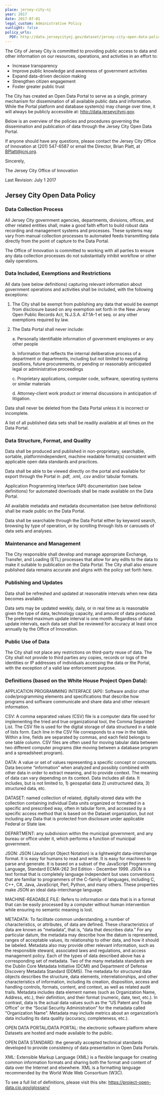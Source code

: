 ```yaml
---
place: jersey-city-nj
year: 2017
date: 2017-07-01
legal_custom: Administrative Policy
sunlight: false
policy_urls:
  PDF: http://data.jerseycitynj.gov/dataset/jersey-city-open-data-policy/resource/6510ee7c-d667-4fb8-8c46-ee2ee0dc76ea
---
```


The City of Jersey City is committed to providing public access to data and other information on our resources, operations, and activities in an effort to:

- Increase transparency
- Improve public knowledge and awareness of government activities
- Expand data-driven decision making
- Strengthen citizen engagement
- Foster greater public trust

The City has created an Open Data Portal to serve as a single, primary mechanism for dissemination of all available public data and information. While the Portal platform and database system(s) may change over time, it will always be publicly accessible at: http://data.jerseycitynj.gov.

Below is an overview of the policies and procedures governing the dissemination and publication of data through the Jersey City Open Data Portal.

If anyone should have any questions, please contact the Jersey City Office of Innovation at (201) 547-6587 or email the Director, Brian Platt, at BPlatt@jcnj.org.

Sincerely,

The Jersey City Office of Innovation

Last Revision: July 1 2017

## Jersey City Open Data Policy

### Data Collection Process

All Jersey City government agencies, departments, divisions, offices, and other related entities shall, make a good faith effort to build robust data recording and management systems and processes. These systems may vary from manual collection processes to automated feeds transmitting data directly from the point of capture to the Data Portal.

The Office of Innovation is committed to working with all parties to ensure any data collection processes do not substantially inhibit workflow or other daily operations.

### Data Included, Exemptions and Restrictions

All data (see below definitions) capturing relevant information about government operations and activities shall be included, with the following exceptions:

1. The City shall be exempt from publishing any data that would be exempt from disclosure based on any exemption set forth in the New Jersey Open Public Records Act, N.J.S.A. 47:1A-1 et seq. or any other exemptions required by law.

2. The Data Portal shall never include:

    a. Personally identifiable information of government employees or any other people

    b. Information that reflects the internal deliberative process of a department or departments, including but not limited to negotiating positions, future procurements, or pending or reasonably anticipated legal or administrative proceedings

    c. Proprietary applications, computer code, software, operating systems or similar materials

    d. Attorney-client work product or internal discussions in anticipation of litigation.

Data shall never be deleted from the Data Portal unless it is incorrect or incomplete.

A list of all published data sets shall be readily available at all times on the Data Portal.

### Data Structure, Format, and Quality

Data shall be produced and published in non-proprietary, searchable, sortable, platformindependent, machine readable format(s) consistent with applicable open data standards and practices.

Data shall be able to be viewed directly on the portal and available for export through the Portal in .pdf, .xml, .csv and/or tabular formats.

Application Programming Interface (API) documentation (see below definitions) for automated downloads shall be made available on the Data Portal.

All available metadata and metadata documentation (see below definitions) shall be made public on the Data Portal.

Data shall be searchable through the Data Portal either by keyword search, browsing by type of operation, or by scrolling through lists or carousels of data sets and analyses.

### Maintenance and Management

The City responsible shall develop and manage appropriate Exchange, Transfer, and Loading (ETL) processes that allow for any edits to the data to make it suitable to publication on the Data Portal. The City shall also ensure published data remains accurate and aligns with the policy set forth here.

### Publishing and Updates

Data shall be refreshed and updated at reasonable intervals when new data becomes available.

Data sets may be updated weekly, daily, or in real time as is reasonable given the type of data, technology capacity, and amount of data produced. The preferred maximum update interval is one month. Regardless of data update intervals, each data set shall be reviewed for accuracy at least once annually by the Office of Innovation.

### Public Use of Data

The City shall not place any restrictions on third-party reuse of data. The City shall not provide to third parties any copies, records or logs of the identities or IP addresses of individuals accessing the data or the Portal, with the exception of a valid law enforcement purpose.

### Definitions (based on the White House Project Open Data):

APPLICATION PROGRAMMING INTERFACE (API): Software and/or other code/programming elements and specifications that describe how programs and software communicate and share data and other relevant information.

CSV: A comma separated values (CSV) file is a computer data file used for implementing the tried and true organizational tool, the Comma Separated List. The CSV file is used for the digital storage of data structured in a table of lists form. Each line in the CSV file corresponds to a row in the table. Within a line, fields are separated by commas, and each field belongs to one table column. CSV files are often used for moving tabular data between two different computer programs (like moving between a database program and a spreadsheet program).

DATA: A value or set of values representing a specific concept or concepts. Data become “information” when analyzed and possibly combined with other data in order to extract meaning, and to provide context. The meaning of data can vary depending on its context. Data includes all data. It includes, but is not limited to, 1) geospatial data 2) unstructured data, 3) structured data, etc.

DATASET: named collection of related, digitally-stored data with the collection containing individual Data units organized or formatted in a specific and prescribed way, often in tabular form, and accessed by a specific access method that is based on the Dataset organization, but not including any Data that is protected from disclosure under applicable Federal or State law.

DEPARTMENT: any subdivision within the municipal government, and any bureau or office under it, which performs a function of municipal government.

JSON: JSON (JavaScript Object Notation) is a lightweight data-interchange format. It is easy for humans to read and write. It is easy for machines to parse and generate. It is based on a subset of the JavaScript Programming Language, Standard ECMA-262 3rd Edition - December 1999. JSON is a text format that is completely language independent but uses conventions that are familiar to programmers of the C-family of languages, including C, C++, C#, Java, JavaScript, Perl, Python, and many others. These properties make JSON an ideal data-interchange language.

MACHINE-READABLE FILE: Refers to information or data that is in a format that can be easily processed by a computer without human intervention while ensuring no semantic meaning is lost.

METADATA: To facilitate common understanding, a number of characteristics, or attributes, of data are defined. These characteristics of data are known as “metadata”, that is, “data that describes data.” For any particular datum, the metadata may describe how the datum is represented, ranges of acceptable values, its relationship to other data, and how it should be labeled. Metadata also may provide other relevant information, such as the responsible steward, associated laws and regulations, and access management policy. Each of the types of data described above has a corresponding set of metadata. Two of the many metadata standards are the Dublin Core Metadata Initiative (DCMI) and Department of Defense Discovery Metadata Standard (DDMS). The metadata for structured data objects describes the structure, data elements, interrelationships, and other characteristics of information, including its creation, disposition, access and handling controls, formats, content, and context, as well as related audit trails. Metadata includes data element names (such as Organization Name, Address, etc.), their definition, and their format (numeric, date, text, etc.). In contrast, data is the actual data values such as the “US Patent and Trade Office” or the “Social Security Administration” for the metadata called “Organization Name”. Metadata may include metrics about an organization’s data including its data quality (accuracy, completeness, etc.).

OPEN DATA PORTAL/DATA PORTAL: the electronic software platform where Datasets are hosted and made available to the public.

OPEN DATA STANDARD: the generally accepted technical standards developed to provide consistency of data presentation in Open Data Portals.

XML: Extensible Markup Language (XML) is a flexible language for creating common information formats and sharing both the format and content of data over the Internet and elsewhere. XML is a formatting language recommended by the World Wide Web Consortium (W3C).

To see a full list of definitions, please visit this site: https://project-open-data.cio.gov/glossary/ 
